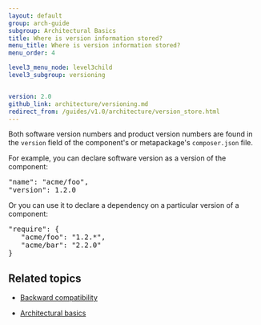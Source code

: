 ```yaml
---
layout: default
group: arch-guide
subgroup: Architectural Basics
title: Where is version information stored?
menu_title: Where is version information stored?
menu_order: 4

level3_menu_node: level3child
level3_subgroup: versioning


version: 2.0
github_link: architecture/versioning.md
redirect_from: /guides/v1.0/architecture/version_store.html
---
```


Both software version numbers and product version numbers are found in the `version` field of the component's or metapackage's `composer.json` file.

For example, you can declare software version as a version of the component:

<pre>
"name": "acme/foo",
"version": 1.2.0
</pre>

Or you can use it to declare a dependency on a particular version of a component:

<pre>
"require": {
   "acme/foo": "1.2.*",
   "acme/bar": "2.2.0"
}
</pre>

## Related topics

* <a href="{{page.baseurl}}architecture/back-compatibility.html">Backward compatibility</a>

* <a href="{{page.baseurl}}architecture/archi_perspectives/ABasics_intro.html">Architectural basics</a>
